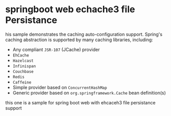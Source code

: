 # springboot web echache3 file Persistance

his sample demonstrates the caching auto-configuration support. Spring's caching
abstraction is supported by many caching libraries, including:

* Any compliant `JSR-107` (JCache) provider
* `EhCache`
* `Hazelcast`
* `Infinispan`
* `Couchbase`
* `Redis`
* `Caffeine`
* Simple provider based on `ConcurrentHashMap`
* Generic provider based on `org.springframework.Cache` bean definition(s)



this one is a sample for spring boot web with ehcaceh3 file persistance support
